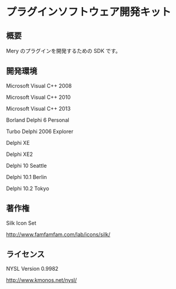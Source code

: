 プラグインソフトウェア開発キット
================================

概要
----
Mery のプラグインを開発するための SDK です。

開発環境
--------
Microsoft Visual C++ 2008

Microsoft Visual C++ 2010

Microsoft Visual C++ 2013

Borland Delphi 6 Personal

Turbo Delphi 2006 Explorer

Delphi XE

Delphi XE2

Delphi 10 Seattle

Delphi 10.1 Berlin

Delphi 10.2 Tokyo

著作権
------
Silk Icon Set

http://www.famfamfam.com/lab/icons/silk/

ライセンス
----------
NYSL Version 0.9982

http://www.kmonos.net/nysl/

